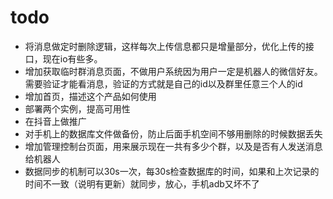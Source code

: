 # todo

* 将消息做定时删除逻辑，这样每次上传信息都只是增量部分，优化上传的接口，现在io有些多。
* 增加获取临时群消息页面，不做用户系统因为用户一定是机器人的微信好友。需要验证才能看消息，验证的方式就是自己的id以及群里任意三个人的id
* 增加首页，描述这个产品如何使用
* 部署两个实例，提高可用性
* 在抖音上做推广
* 对手机上的数据库文件做备份，防止后面手机空间不够用删除的时候数据丢失
* 增加管理控制台页面，用来展示现在一共有多少个群，以及是否有人发送消息给机器人
* 数据同步的机制可以30s一次，每30s检查数据库的时间，如果和上次记录的时间不一致（说明有更新）就同步，放心，手机adb又坏不了